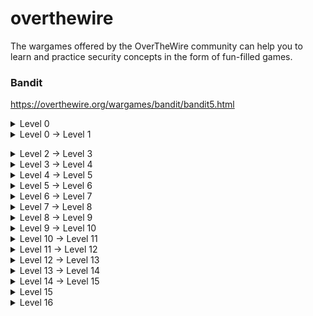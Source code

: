 # overthewire
The wargames offered by the OverTheWire community can help you to learn and practice security concepts in the form of fun-filled games.
### Bandit

https://overthewire.org/wargames/bandit/bandit5.html

<details><summary>Level 0</summary>
<p>
  
```shell
ssh bandit0@bandit.labs.overthewire.org -p 2220
```
```shell
bandit0
```
 
```console  
bandit0@bandit:~$ cat readme 
boJ9jbbUNNfktd78OOpsqOltutMc3MY1
```
</p>
</details>

<details><summary>Level 0 → Level 1</summary>
<p>

  
```shell
ssh bandit1@bandit.labs.overthewire.org -p 2220 
``` 
```shell
boJ9jbbUNNfktd78OOpsqOltutMc3MY1
```
  
```console
bandit1@bandit:~$ cat readme 
```
  
</p>
</details>



</p>
</details>

<details><summary>Level 2 → Level 3</summary>
<p>

  
```shell
ssh bandit2@bandit.labs.overthewire.org -p 2220 
``` 
```shell
CV1DtqXWVFXTvM2F0k09SHz0YwRINYA9
```
  
```console
bandit2@bandit:~$ cat readme 
```
  
</p>
</details>


<details><summary>Level 3 → Level 4</summary>
<p>

  
```shell
ssh bandit3@bandit.labs.overthewire.org -p 2220 
``` 
```shell
UmHadQclWmgdLOKQ3YNgjWxGoRMb5luK
```
  
```console
bandit3@bandit:~$ cat readme 
```
  
</p>
</details>


<details><summary>Level 4 → Level 5</summary>
<p>

  
```shell
ssh bandit4@bandit.labs.overthewire.org -p 2220 
``` 
```shell
pIwrPrtPN36QITSp3EQaw936yaFoFgAB
```
  
```console
bandit4@bandit:~$ cat readme 
```
  
</p>
</details>



<details><summary>Level 5 → Level 6</summary>
<p>

  
```shell
ssh bandit5@bandit.labs.overthewire.org -p 2220 
``` 
```shell
koReBOKuIDDepwhWk7jZC0RTdopnAYKh
```
  
```console
bandit5@bandit:~$ cat readme 
```
  
</p>
</details>




<details><summary>Level 6 → Level 7</summary>
<p>

  
```shell
ssh bandit6@bandit.labs.overthewire.org -p 2220 
``` 
```shell
DXjZPULLxYr17uwoI01bNLQbtFemEgo7

```
  
```console
bandit5@bandit:~/inhere$ find . -type f -size 1033c ! -executable

```
  
</p>
</details>



<details><summary>Level 7 → Level 8</summary>
<p>

  
```shell
ssh bandit7@bandit.labs.overthewire.org -p 2220 
``` 
```shell
HKBPTKQnIay4Fw76bEy8PVxKEDQRKTzs
```
  
```console
bandit6@bandit:/var/lib/dpkg/info$ cat bandit7.password
```
  
</p>
</details>



<details><summary>Level 8 → Level 9</summary>
<p>

  
```shell
ssh bandit8@bandit.labs.overthewire.org -p 2220 
``` 
```shell
cvX2JJa4CFALtqS87jk27qwqGhBM9plV
```
  
```console
  
  bandit7@bandit:~$ grep -w "millionth" data.txt

```
  
</p>
</details>


<details><summary>Level 9 → Level 10</summary>
<p>

  
```shell
ssh bandit9@bandit.labs.overthewire.org -p 2220 
  
``` 
```shell
UsvVyFSfZZWbi6wgC7dAFyFuR6jQQUhR
```
  
```console
  
bandit8@bandit:~$ sort data.txt | uniq -u

```
  
</p>
</details>



<details><summary>Level 10 → Level 11</summary>
<p>

  
```shell
ssh bandit10@bandit.labs.overthewire.org -p 2220 
  
``` 
```shell
truKLdjsbJ5g7yyJ2X2R0o3a5HQJFuLk
```
  
```console
  
-------
```
  
</p>
</details>






<details><summary>Level 11 → Level 12</summary>
<p>

  
```shell
ssh bandit11@bandit.labs.overthewire.org -p 2220 
  
``` 
```shell
IFukwKGsFW8MOq3IRFqrxE1hxTNEbUPR
```
  
```console
  
bandit10@bandit:~$ base64 -d <<< VGhlIHBhc3N3b3JkIGlzIElGdWt3S0dzRlc4TU9xM0lSRnFyeEUxaHhUTkViVVBSCg==

```
  
</p>
</details>




<details><summary>Level 12 → Level 13</summary>
<p>

  
```shell
ssh bandit12@bandit.labs.overthewire.org -p 2220 
  
``` 
```shell
5Te8Y4drgCRfCx8ugdwuEX8KFC6k2EUu
```
  
```console
  
echo 'Gur cnffjbeq vf 5Gr8L4qetPEsPk8htqjhRK8XSP6x2RHh' | tr 'A-Za-z' 'N-ZA-Mn-za-m'

```
  
</p>
</details>





<details><summary>Level 13 → Level 14</summary>
<p>

  
```shell
ssh bandit13@bandit.labs.overthewire.org -p 2220 
  
``` 
```shell
8ZjyCRiBWFYkneahHwxCv3wb2a1ORpYL
```
  
```console
  ----

```
  
</p>
</details>






<details><summary>Level 14 → Level 15</summary>
<p>

  
```shell
ssh bandit14@bandit.labs.overthewire.org -p 2220 
  
``` 
```shell
4wcYUJFw0k0XLShlDzztnTBHiqxU3b3e
```
  
```console
  
--------
```
  
</p>
</details>








<details><summary>Level 15</summary>
<p>

  
```shell
ssh bandit15@bandit.labs.overthewire.org -p 2220 
  
``` 
```shell
  BfMYroe26WYalil77FoDi9qh59eK5xNr

```
  
```console
  
--------
```
  
</p>
</details>






<details><summary>Level 16</summary>
<p>

  
```shell
ssh bandit16@bandit.labs.overthewire.org -p 2220 
  
``` 
```shell
  -----

```
  
```console
  
--------
```
  
</p>
</details>








